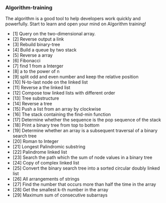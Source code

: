 ### Algorithm-training

The algorithm is a good tool to help developers work quickly and powerfully.
Start to learn and open your mind on Algorithm training!

- [1] Query on the two-dimensional array.
- [2] Reverse output a link
- [3] Rebuild binary-tree
- [4] Build a queue by two stack
- [5] Reverse a array
- [6] Fibonacci
- [7] find 1 from a Interger
- [8] a to the power of n
- [9] split odd and even number and keep the relative position
- [10] N-to-last node on the linked list
- [11] Reverse a the linked list
- [12] Compose tow linked lists with different order
- [13] Tree substructure
- [14] Reverse a tree
- [15] Push a list from an array by clockwise
- [16] The stack containing the find-min function
- [17] Determine whether the sequence is the pop sequence of the stack
- [18] Print a binary tree from top to bottom
- [19] Determine whether an array is a subsequent traversal of a binary search tree
- [20] Roman to Integer
- [21] Longest Palindromic substring
- [22] Palindrome linked list
- [23] Search the path which the sum of node values in a binary tree
- [24] Copy of complex linked list
- [25] Convert the binary search tree into a sorted circular doubly linked list
- [26] All arrangements of strings
- [27] Find the number that occurs more than half the time in the array
- [28] Get the smallest k-th number in the array
- [29] Maximum sum of consecutive subarrays
